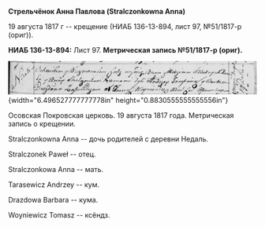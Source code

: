 **Стрельчёнок Анна Павлова (Stralczonkowna Anna)**

19 августа 1817 г -- крещение (НИАБ 136-13-894, лист 97, №51/1817-р
(ориг)).

**НИАБ 136-13-894:** Лист 97. **Метрическая запись №51/1817-р (ориг).**

![](./media/08407b1cfcf465893bd392d472b7ac883001b13f.png){width="6.496527777777778in"
height="0.8830555555555556in"}

Осовская Покровская церковь. 19 августа 1817 года. Метрическая запись о
крещении.

Stralczonkowna Anna -- дочь родителей с деревни Недаль.

Stralczonek Paweł -- отец.

Stralczonkowa Anna -- мать.

Tarasewicz Andrzey -- кум.

Drazdowa Barbara -- кума.

Woyniewicz Tomasz -- ксёндз.
